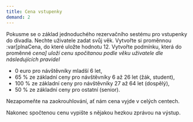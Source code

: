 ```yaml
---
title: Cena vstupenky
demand: 2
---
```


Pokusme se o základ jednoduchého rezervačního sestému pro vstupenky do divadla. Nechte uživatele zadat svůj věk. Vytvořte si proměnnou :var[plnaCena</var>, do které uložte hodnotu 12. Vytvořte podmínku, která do proměnné <var>cena] uloží cenu spočítanou podle věku uživatele dle následujících pravidel

- 0 euro pro návštěvníky mladší 6 let,
- 65 % ze základní ceny pro návštěvníky 6 až 26 let (žák, student),
- 100 % ze základní ceny pro návštěvníky 27 až 64 let (dospělý),
- 50 % ze základní ceny pro ostatní (senior).

Nezapomeňte na zaokrouhlování, ať nám cena vyjde v celých centech.

Nakonec spočtenou cenu vypište s nějakou hezkou zprávou na výstup.

